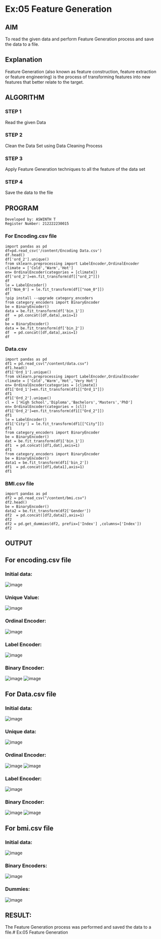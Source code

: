 # Ex:05 Feature Generation
## AIM
To read the given data and perform Feature Generation process and save the data to a file.
## Explanation
Feature Generation (also known as feature construction, feature extraction or feature engineering) is the process of transforming features into new features that better relate to the target.
## ALGORITHM
### STEP 1
Read the given Data
### STEP 2
Clean the Data Set using Data Cleaning Process
### STEP 3
Apply Feature Generation techniques to all the feature of the data set
### STEP 4
Save the data to the file
## PROGRAM
```
Developed by: ASWINTH T
Register Number: 212222230015
```
### For Encoding.csv file
```
import pandas as pd
df=pd.read_csv('/content/Encoding Data.csv')
df.head()
df['ord_2'].unique()
from sklearn.preprocessing import LabelEncoder,OrdinalEncoder
climate = ['Cold','Warm','Hot']
en= OrdinalEncoder(categories = [climate])
df['ord_2']=en.fit_transform(df[["ord_2"]])
df
le = LabelEncoder()
df['Nom_0'] = le.fit_transform(df[["nom_0"]])
df
!pip install --upgrade category_encoders
from category_encoders import BinaryEncoder
be = BinaryEncoder()
data = be.fit_transform(df['bin_1'])
df  = pd.concat([df,data],axis=1)
df
be = BinaryEncoder()
data = be.fit_transform(df['bin_2'])
df  = pd.concat([df,data],axis=1)
df
```
### Data.csv
```
import pandas as pd
df1 = pd.read_csv("/content/data.csv")
df1.head()
df1['Ord_1'].unique()
from sklearn.preprocessing import LabelEncoder,OrdinalEncoder
climate = ['Cold','Warm','Hot','Very Hot']
en= OrdinalEncoder(categories = [climate])
df1['Ord_1']=en.fit_transform(df1[["Ord_1"]])
df1
df1['Ord_2'].unique()
cl = ['High School','Diploma','Bachelors','Masters','PhD']
en= OrdinalEncoder(categories = [cl])
df1['Ord_2']=en.fit_transform(df1[["Ord_2"]])
df1
le = LabelEncoder()
df1['City'] = le.fit_transform(df1[["City"]])
df1
from category_encoders import BinaryEncoder
be = BinaryEncoder()
dat = be.fit_transform(df1['bin_1'])
df1  = pd.concat([df1,dat],axis=1)
df1
from category_encoders import BinaryEncoder
be = BinaryEncoder()
data1 = be.fit_transform(df1['bin_2'])
df1  = pd.concat([df1,data1],axis=1)
df1
```
### BMI.csv file
```
import pandas as pd
df2 = pd.read_csv("/content/bmi.csv")
df2.head()
be = BinaryEncoder()
data2 = be.fit_transform(df2['Gender'])
df2  = pd.concat([df2,data2],axis=1)
df2
df2 = pd.get_dummies(df2, prefix=['Index'] ,columns=['Index'])
df2
```
## OUTPUT
## For encoding.csv file
### Initial data:
![image](https://github.com/Aswinth21/ODD2023-Datascience-Ex-05/assets/120236638/e8041fd6-67db-443d-9661-6e7231ba26bc)
### Unique Value:
![image](https://github.com/Aswinth21/ODD2023-Datascience-Ex-05/assets/120236638/c40dc0ba-bb20-4c8b-9d93-a1e863c7377c)
### Ordinal Encoder:
![image](https://github.com/Aswinth21/ODD2023-Datascience-Ex-05/assets/120236638/9baabd2f-b224-4acf-9348-c3bcef1a057c)
### Label Encoder:
![image](https://github.com/Aswinth21/ODD2023-Datascience-Ex-05/assets/120236638/278c45fa-b053-40f4-ace2-a51968ea19d6)
### Binary Encoder:
![image](https://github.com/Aswinth21/ODD2023-Datascience-Ex-05/assets/120236638/baa27aa6-9aae-4bac-a0d2-46f5d73b8846)
![image](https://github.com/Aswinth21/ODD2023-Datascience-Ex-05/assets/120236638/50dc9fba-82d1-42f0-8152-6a44186a206b)

## For Data.csv file
### Initial data:
![image](https://github.com/Aswinth21/ODD2023-Datascience-Ex-05/assets/120236638/5c99ad06-b628-49b7-92a8-88ca53b5fd34)
### Unique data:
![image](https://github.com/Aswinth21/ODD2023-Datascience-Ex-05/assets/120236638/5e5fb982-3388-4540-b4a6-fe205acbb31d)
### Ordinal Encoder:
![image](https://github.com/Aswinth21/ODD2023-Datascience-Ex-05/assets/120236638/f357bcc8-0aab-4a36-ac7f-812d455c7df8)
![image](https://github.com/Aswinth21/ODD2023-Datascience-Ex-05/assets/120236638/223ff160-ee55-4c41-83e0-84e0eaa30ee6)
### Label Encoder:
![image](https://github.com/Aswinth21/ODD2023-Datascience-Ex-05/assets/120236638/070f835c-6063-43df-8e45-d2eeaf93c6b2)
### Binary Encoder:
![image](https://github.com/Aswinth21/ODD2023-Datascience-Ex-05/assets/120236638/c116a3cd-f8f7-447f-a5d1-d4d4f9f0b728)
![image](https://github.com/Aswinth21/ODD2023-Datascience-Ex-05/assets/120236638/3a911d4c-886e-4801-9d4d-18e72410d25e)
## For bmi.csv file
### Initial data:
![image](https://github.com/Aswinth21/ODD2023-Datascience-Ex-05/assets/120236638/42e72d4a-2e45-4e06-af7d-efdfb45c034b)
### Binary Encoders:
![image](https://github.com/Aswinth21/ODD2023-Datascience-Ex-05/assets/120236638/605b85f1-09e6-48e5-b9f9-35ee74d42dbf)
### Dummies:
![image](https://github.com/Aswinth21/ODD2023-Datascience-Ex-05/assets/120236638/b036c54b-1b5e-4ccb-9c2a-eda6f194d140)
## RESULT:
The Feature Generation process was performed and saved the data to a file.# Ex:05 Feature Generation

